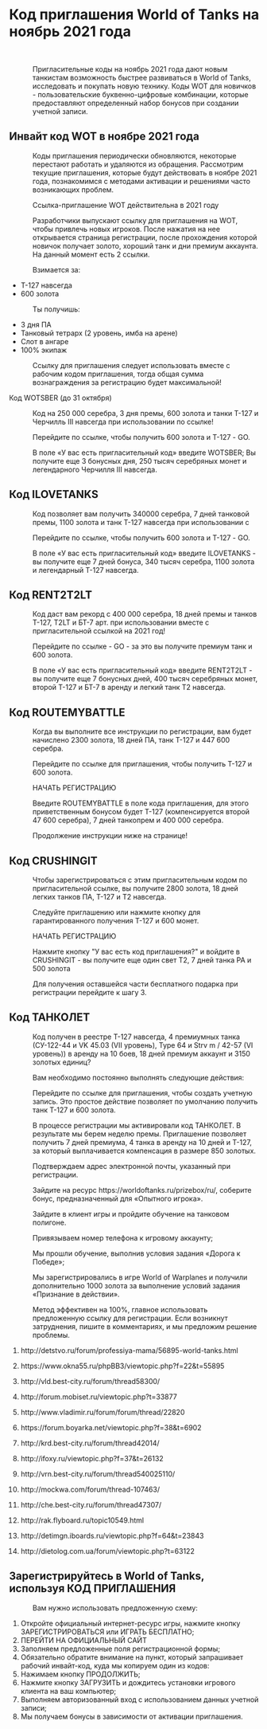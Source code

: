 <h1>Код приглашения World of Tanks на ноябрь 2021 года</h1>

<p style="margin-left:35.45pt">&nbsp;</p>

<p style="margin-left:35.45pt">Пригласительные коды на ноябрь 2021 года дают новым танкистам возможность быстрее развиваться в World of Tanks, исследовать и покупать новую технику. Коды WOT для новичков - пользовательские буквенно-цифровые комбинации, которые предоставляют определенный набор бонусов при создании учетной записи.</p>

<h2>Инвайт код WOT в ноябре 2021 года</h2>

<p style="margin-left:35.45pt">Коды приглашения периодически обновляются, некоторые перестают работать и удаляются из обращения. Рассмотрим текущие приглашения, которые будут действовать в ноябре 2021 года, познакомимся с методами активации и решениями часто возникающих проблем.</p>

<p style="margin-left:35.45pt">Ссылка-приглашение WOT действительна в 2021 году</p>

<p style="margin-left:35.45pt">Разработчики выпускают ссылку для приглашения на WOT, чтобы привлечь новых игроков. После нажатия на нее открывается страница регистрации, после прохождения которой новичок получает золото, хороший танк и дни премиум аккаунта. На данный момент есть 2 ссылки.</p>

<p style="margin-left:35.45pt">Взимается за:</p>

<ul>
	<li>Т-127 навсегда</li>
	<li>600 золота</li>
</ul>

<p style="margin-left:35.45pt">Ты получишь:</p>

<ul>
	<li>3 дня ПА</li>
	<li>Танковый тетрарх (2 уровень, имба на арене)</li>
	<li>Слот в ангаре</li>
	<li>100% экипаж</li>
</ul>

<p style="margin-left:35.45pt">Ссылку для приглашения следует использовать вместе с рабочим кодом приглашения, тогда общая сумма вознаграждения за регистрацию будет максимальной!</p>

<p>Код WOTSBER (до 31 октября)</p>

<p style="margin-left:35.45pt">Код на 250 000 серебра, 3 дня премы, 600 золота и танки Т-127 и Черчилль III навсегда при использовании по ссылке!</p>

<p style="margin-left:35.45pt">Перейдите по ссылке, чтобы получить 600 золота и Т-127 - GO.</p>

<p style="margin-left:35.45pt">В поле &laquo;У вас есть пригласительный код&raquo; введите WOTSBER; Вы получите еще 3 бонусных дня, 250 тысяч серебряных монет и легендарного Черчилля III навсегда.</p>

<h2>Код ILOVETANKS</h2>

<p style="margin-left:35.45pt">Код позволяет вам получить 340000 серебра, 7 дней танковой премы, 1100 золота и танк Т-127 навсегда при использовании с</p>

<p style="margin-left:35.45pt">Перейдите по ссылке, чтобы получить 600 золота и Т-127 - GO.</p>

<p style="margin-left:35.45pt">В поле &laquo;У вас есть пригласительный код&raquo; введите ILOVETANKS - вы получите еще 7 дней бонуса, 340 тысяч серебра, 1100 золота и легендарный Т-127 навсегда.</p>

<h2>Код RENT2T2LT</h2>

<p style="margin-left:35.45pt">Код даст вам рекорд с 400 000 серебра, 18 дней премы и танков Т-127, Т2LT и БТ-7 арт. при использовании вместе с пригласительной ссылкой на 2021 год!</p>

<p style="margin-left:35.45pt">Перейдите по ссылке - GO - за это вы получите премиум танк и 600 золота.</p>

<p style="margin-left:35.45pt">В поле &laquo;У вас есть пригласительный код&raquo; введите RENT2T2LT - вы получите еще 7 бонусных дней, 400 тысяч серебряных монет, второй Т-127 и БТ-7 в аренду и легкий танк Т2 навсегда.</p>

<h2>Код ROUTEMYBATTLE</h2>

<p style="margin-left:35.45pt">Когда вы выполните все инструкции по регистрации, вам будет начислено 2300 золота, 18 дней ПА, танк Т-127 и 447 600 серебра.</p>

<p style="margin-left:35.45pt">Перейдите по ссылке для приглашения, чтобы получить Т-127 и 600 золота.</p>

<p style="margin-left:35.45pt">НАЧАТЬ РЕГИСТРАЦИЮ</p>

<p style="margin-left:35.45pt">Введите ROUTEMYBATTLE в поле кода приглашения, для этого приветственным бонусом будет Т-127 (компенсируется второй 47 600 серебра), 7 дней танкопрем и 400 000 серебра.</p>

<p style="margin-left:35.45pt">Продолжение инструкции ниже на странице!</p>

<h2>Код CRUSHINGIT</h2>

<p style="margin-left:35.45pt">Чтобы зарегистрироваться с этим пригласительным кодом по пригласительной ссылке, вы получите 2800 золота, 18 дней легких танков ПА, Т-127 и Т2 навсегда.</p>

<p style="margin-left:35.45pt">Следуйте приглашению или нажмите кнопку для гарантированного получения Т-127 и 600 монет.</p>

<p style="margin-left:35.45pt">НАЧАТЬ РЕГИСТРАЦИЮ</p>

<p style="margin-left:35.45pt">Нажмите кнопку &quot;У вас есть код приглашения?&quot; и войдите в CRUSHINGIT - вы получите еще один свет T2, 7 дней танка PA и 500 золота</p>

<p style="margin-left:35.45pt">Для получения оставшейся части бесплатного подарка при регистрации перейдите к шагу 3.</p>

<h2>Код ТАНКОЛЕТ</h2>

<p style="margin-left:35.45pt">Код получен в реестре Т-127 навсегда, 4 премиумных танка (СУ-122-44 и VK 45.03 (VII уровень), Type 64 и Strv m / 42-57 (VI уровень)) в аренду на 10 боев, 18 дней премиум аккаунт и 3150 золотых единиц?</p>

<p style="margin-left:35.45pt">Вам необходимо постоянно выполнять следующие действия:</p>

<p style="margin-left:35.45pt">Перейдите по ссылке для приглашения, чтобы создать учетную запись. Это простое действие позволяет по умолчанию получить танк Т-127 и 600 золота.</p>

<p style="margin-left:35.45pt">В процессе регистрации мы активировали код ТАНКОЛЕТ. В результате мы берем неделю премы. Приглашение позволяет получить 7 дней премиума, 4 танка в аренду на 10 дней и Т-127, за который выплачивается компенсация в размере 850 золотых.</p>

<p style="margin-left:35.45pt">Подтверждаем адрес электронной почты, указанный при регистрации.</p>

<p style="margin-left:35.45pt">Зайдите на ресурс https://worldoftanks.ru/prizebox/ru/, соберите бонус, предназначенный для &laquo;Опытного игрока&raquo;.</p>

<p style="margin-left:35.45pt">Зайдите в клиент игры и пройдите обучение на танковом полигоне.</p>

<p style="margin-left:35.45pt">Привязываем номер телефона к игровому аккаунту;</p>

<p style="margin-left:35.45pt">Мы прошли обучение, выполнив условия задания &laquo;Дорога к Победе&raquo;;</p>

<p style="margin-left:35.45pt">Мы зарегистрировались в игре World of Warplanes и получили дополнительно 1000 золота за выполнение условий задания &laquo;Признание в действии&raquo;.</p>

<p style="margin-left:35.45pt">Метод эффективен на 100%, главное использовать предложенную ссылку для регистрации. Если возникнут затруднения, пишите в комментариях, и мы предложим решение проблемы.</p>


<ol>
	<li>
	<p>http://detstvo.ru/forum/professiya-mama/56895-world-tanks.html</p>
	</li>
	<li>
	<p>https://www.okna55.ru/phpBB3/viewtopic.php?f=22&amp;t=55895</p>
	</li>
	<li>
	<p>http://vld.best-city.ru/forum/thread58300/</p>
	</li>
	<li>
	<p>http://forum.mobiset.ru/viewtopic.php?t=33877</p>
	</li>
	<li>
	<p>http://www.vladimir.ru/forum/forum/thread/22820</p>
	</li>
	<li>
	<p>https://forum.boyarka.net/viewtopic.php?f=38&amp;t=6902</p>
	</li>
	<li>
	<p>http://krd.best-city.ru/forum/thread42014/</p>
	</li>
	<li>
	<p>http://ifoxy.ru/viewtopic.php?f=37&amp;t=26132</p>
	</li>
	<li>
	<p>http://vrn.best-city.ru/forum/thread540025110/</p>
	</li>
	<li>
	<p>http://mockwa.com/forum/thread-107463/</p>
	</li>
	<li>
	<p>http://che.best-city.ru/forum/thread47307/</p>
	</li>
	<li>
	<p>http://rak.flyboard.ru/topic10549.html</p>
	</li>
	<li>
	<p>http://detimgn.iboards.ru/viewtopic.php?f=64&amp;t=23843</p>
	</li>
	<li>
	<p>http://dietolog.com.ua/forum/viewtopic.php?t=63122</p>
	</li>
</ol>




<h2>Зарегистрируйтесь в World of Tanks, используя КОД ПРИГЛАШЕНИЯ</h2>

<p style="margin-left:35.45pt">Вам нужно использовать предложенную схему:</p>

<ol>
	<li>Откройте официальный интернет-ресурс игры, нажмите кнопку ЗАРЕГИСТРИРОВАТЬСЯ или ИГРАТЬ БЕСПЛАТНО;</li>
	<li>ПЕРЕЙТИ НА ОФИЦИАЛЬНЫЙ САЙТ</li>
	<li>Заполняем предложенные поля регистрационной формы;</li>
	<li>Обязательно обратите внимание на пункт, который запрашивает рабочий инвайт-код, куда мы копируем один из кодов:</li>
	<li>Нажимаем кнопку ПРОДОЛЖИТЬ;</li>
	<li>Нажмите кнопку ЗАГРУЗИТЬ и дождитесь установки игрового клиента на ваш компьютер;</li>
	<li>Выполняем авторизованный вход с использованием данных учетной записи;</li>
	<li>Мы получаем бонусы в зависимости от активации приглашения.</li>
</ol>
